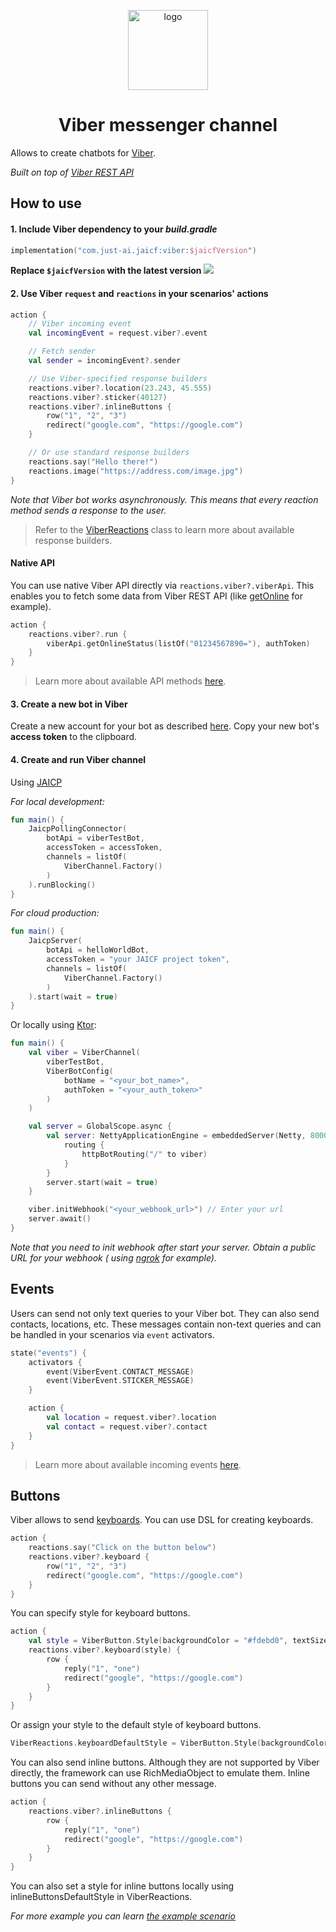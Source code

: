 <p align="center">
    <img src="http://pngimg.com/uploads/viber/viber_PNG25.png" width="128" height="128" alt="logo"/>
</p>

<h1 align="center">Viber messenger channel</h1>

Allows to create chatbots for [Viber](https://developers.viber.com/).

_Built on top of [Viber REST API](https://developers.viber.com/docs/api/rest-bot-api/#send-message)_

## How to use

#### 1. Include Viber dependency to your _build.gradle_

```kotlin
implementation("com.just-ai.jaicf:viber:$jaicfVersion")
```

**Replace `$jaicfVersion` with the latest version ![](https://img.shields.io/github/v/release/just-ai/jaicf-kotlin?color=%23000&label=&style=flat-square)**

#### 2. Use Viber `request` and `reactions` in your scenarios' actions

```kotlin
action {
    // Viber incoming event
    val incomingEvent = request.viber?.event

    // Fetch sender
    val sender = incomingEvent?.sender

    // Use Viber-specified response builders
    reactions.viber?.location(23.243, 45.555)
    reactions.viber?.sticker(40127)
    reactions.viber?.inlineButtons {
        row("1", "2", "3")
        redirect("google.com", "https://google.com")
    }

    // Or use standard response builders
    reactions.say("Hello there!")
    reactions.image("https://address.com/image.jpg")
}
```

_Note that Viber bot works asynchronously. This means that every reaction method sends a response to the user._

> Refer to the [ViberReactions](https://github.com/just-ai/jaicf-kotlin/blob/master/channels/viber/src/main/kotlin/com/justai/jaicf/channel/viber/ViberReactions.kt) class to learn more about available response builders.

#### Native API

You can use native Viber API directly via `reactions.viber?.viberApi`.
This enables you to fetch some data from Viber REST API (like [getOnline](https://developers.viber.com/docs/api/rest-bot-api/#get-online) for example).

```kotlin
action {
    reactions.viber?.run {
        viberApi.getOnlineStatus(listOf("01234567890="), authToken)
    }
}
```

> Learn more about available API methods [here](https://developers.viber.com/docs/api/rest-bot-api).

#### 3. Create a new bot in Viber

Create a new account for your bot as described [here](https://partners.viber.com/account/create-bot-account).
Copy your new bot's **access token** to the clipboard.

#### 4. Create and run Viber channel

Using [JAICP](https://github.com/just-ai/jaicf-kotlin/tree/master/channels/jaicp)

_For local development:_
```kotlin
fun main() {
    JaicpPollingConnector(
        botApi = viberTestBot,
        accessToken = accessToken,
        channels = listOf(
            ViberChannel.Factory()
        )
    ).runBlocking()
}
```

_For cloud production:_
```kotlin
fun main() {
    JaicpServer(
        botApi = helloWorldBot,
        accessToken = "your JAICF project token",
        channels = listOf(
            ViberChannel.Factory()
        )
    ).start(wait = true)
}
```

Or locally using [Ktor](https://github.com/just-ai/jaicf-kotlin/wiki/Ktor):
```kotlin
fun main() {
    val viber = ViberChannel(
        viberTestBot,
        ViberBotConfig(
            botName = "<your_bot_name>",
            authToken = "<your_auth_token>"
        )
    )

    val server = GlobalScope.async {
        val server: NettyApplicationEngine = embeddedServer(Netty, 8000) {
            routing {
                httpBotRouting("/" to viber)
            }
        }
        server.start(wait = true)
    }

    viber.initWebhook("<your_webhook_url>") // Enter your url
    server.await()
}
```

_Note that you need to init webhook after start your server. Obtain a public URL for your webhook (
using [ngrok](https://ngrok.com) for example)._

## Events

Users can send not only text queries to your Viber bot. They can also send contacts, locations, etc.
These messages contain non-text queries and can be handled in your scenarios via `event` activators.

```kotlin
state("events") {
    activators {
        event(ViberEvent.CONTACT_MESSAGE)
        event(ViberEvent.STICKER_MESSAGE)
    }

    action {
        val location = request.viber?.location
        val contact = request.viber?.contact
    }
}
```

> Learn more about available incoming events [here](https://github.com/just-ai/jaicf-kotlin/blob/master/channels/viber/src/main/kotlin/com/justai/jaicf/channel/viber/api/ViberEvent.kt).

## Buttons

Viber allows to send [keyboards](https://developers.viber.com/docs/tools/keyboards/).
You can use DSL for creating keyboards.

```kotlin
action {
    reactions.say("Click on the button below")
    reactions.viber?.keyboard {
        row("1", "2", "3")
        redirect("google.com", "https://google.com")
    }
}
```

You can specify style for keyboard buttons.
```kotlin
action {
    val style = ViberButton.Style(backgroundColor = "#fdebd0", textSize = Size.LARGE)
    reactions.viber?.keyboard(style) {
        row {
            reply("1", "one")
            redirect("google", "https://google.com")
        }
    }
}
```

Or assign your style to the default style of keyboard buttons.
```kotlin
ViberReactions.keyboardDefaultStyle = ViberButton.Style(backgroundColor = "#fdebd0", textSize = Size.LARGE)
```

You can also send inline buttons.
Although they are not supported by Viber directly, the framework can use RichMediaObject to emulate them.
Inline buttons you can send without any other message.

```kotlin
action {
    reactions.viber?.inlineButtons {
        row {
            reply("1", "one")
            redirect("google", "https://google.com")
        }
    }
}
```

You can also set a style for inline buttons locally using inlineButtonsDefaultStyle in ViberReactions.

_For more example you can learn [the example scenario](https://github.com/just-ai/jaicf-kotlin/blob/master/examples/viber-example/src/main/kotlin/com/justai/jaicf/examples/viber/ViberTestScenario.kt)_
